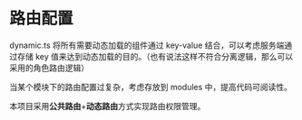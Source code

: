 # 路由配置

dynamic.ts 将所有需要动态加载的组件通过 key-value 结合，可以考虑服务端通过存储 key 值来达到动态加载的目的。（也有说法这样不符合分离逻辑，那么可以采用的角色路由逻辑）

当某个模块下的路由配置过复杂，考虑存放到 modules 中，提高代码可阅读性。

本项目采用**公共路由**+**动态路由**方式实现路由权限管理。

